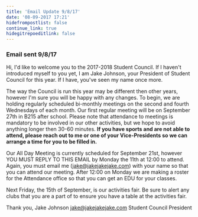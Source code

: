 ```yaml
---
title: 'Email Update 9/8/17'
date: '08-09-2017 17:21'
hidefrompostlist: false
continue_link: true
hidegitrepoeditlink: false
---
```


### Email sent 9/8/17
Hi,
I'd like to welcome you to the 2017-2018 Student Council.
If I haven't introduced myself to you yet, I am Jake Johnson, your President of Student Council for this year. If I have, you've seen my name once more.

The way the Council is run this year may be different then other years, however I'm sure you will be happy with any changes. To begin, we are holding regularly scheduled bi-monthly meetings on the second and fourth Wednesdays of each month. Our first regular meeting will be on September 27th in B215 after school. Please note that attendance to meetings is mandatory to be involved in our other activities, but we hope to avoid anything longer then 30-60 minutes. **If you have sports and are not able to attend, please reach out to me or one of your Vice-Presidents so we can arrange a time for you to be filled in.**

Our All Day Meeting is currently scheduled for September 21st, however YOU MUST REPLY TO THIS EMAIL by Monday the 11th at 12:00 to attend.
Again, you must email me (jake@jakejakejake.com) with your name so that you can attend our meeting. After 12:00 on Monday we are making a roster for the Attendance office so that you can get an EDU for your classes.

Next Friday, the 15th of September, is our activities fair. Be sure to alert any clubs that you are a part of to ensure you have a table at the activities fair.

Thank you,
Jake Johnson
jake@jakejakejake.com
Student Council President